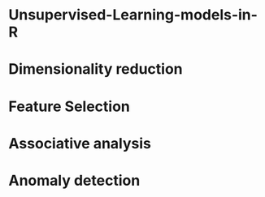 # Unsupervised-Learning-models-in-R
# Dimensionality reduction
# Feature Selection
# Associative analysis
# Anomaly detection
